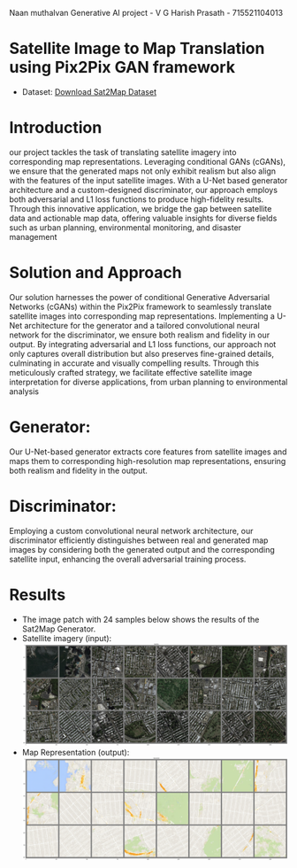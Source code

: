 Naan muthalvan Generative AI project -
                        V G Harish Prasath -
                        715521104013
# Satellite Image to Map Translation using Pix2Pix GAN framework
* Dataset: [Download Sat2Map Dataset](https://drive.google.com/file/d/1s5a2UeJR4H_KJ-nV4NmRMkBHr3zn20Tf/view?usp=sharing)

# Introduction
 our project tackles the task of translating satellite imagery into corresponding map representations. Leveraging conditional GANs (cGANs), we ensure that the generated maps not only exhibit realism but also align with the features of the input satellite images. With a U-Net based generator architecture and a custom-designed discriminator, our approach employs both adversarial and L1 loss functions to produce high-fidelity results. Through this innovative application, we bridge the gap between satellite data and actionable map data, offering valuable insights for diverse fields such as urban planning, environmental monitoring, and disaster management

# Solution and Approach
Our solution harnesses the power of conditional Generative Adversarial Networks (cGANs) within the Pix2Pix framework to seamlessly translate satellite images into corresponding map representations. Implementing a U-Net architecture for the generator and a tailored convolutional neural network for the discriminator, we ensure both realism and fidelity in our output. By integrating adversarial and L1 loss functions, our approach not only captures overall distribution but also preserves fine-grained details, culminating in accurate and visually compelling results. Through this meticulously crafted strategy, we facilitate effective satellite image interpretation for diverse applications, from urban planning to environmental analysis

# Generator:
Our U-Net-based generator extracts core features from satellite images and maps them to corresponding high-resolution map representations, ensuring both realism and fidelity in the output.

# Discriminator:
Employing a custom convolutional neural network architecture, our discriminator efficiently distinguishes between real and generated map images by considering both the generated output and the corresponding satellite input, enhancing the overall adversarial training process.

# Results
* The image patch with 24 samples below shows the results of the Sat2Map Generator.
* Satellite imagery (input):
![Satellite Imagery](Visualization/6.png)
* Map Representation (output):
![Map Representation](Visualization/7.png)
